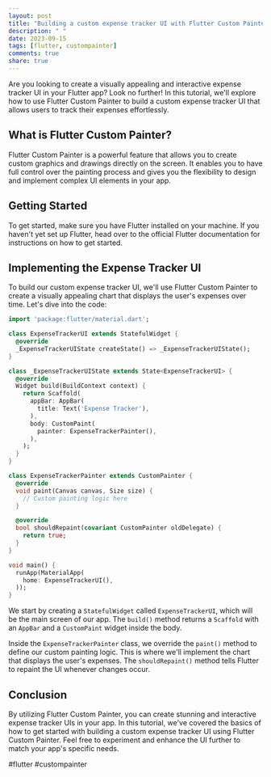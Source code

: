 ```yaml
---
layout: post
title: "Building a custom expense tracker UI with Flutter Custom Painter"
description: " "
date: 2023-09-15
tags: [flutter, custompainter]
comments: true
share: true
---
```


Are you looking to create a visually appealing and interactive expense tracker UI in your Flutter app? Look no further! In this tutorial, we'll explore how to use Flutter Custom Painter to build a custom expense tracker UI that allows users to track their expenses effortlessly.

## What is Flutter Custom Painter?

Flutter Custom Painter is a powerful feature that allows you to create custom graphics and drawings directly on the screen. It enables you to have full control over the painting process and gives you the flexibility to design and implement complex UI elements in your app.

## Getting Started

To get started, make sure you have Flutter installed on your machine. If you haven't yet set up Flutter, head over to the official Flutter documentation for instructions on how to get started.

## Implementing the Expense Tracker UI

To build our custom expense tracker UI, we'll use Flutter Custom Painter to create a visually appealing chart that displays the user's expenses over time. Let's dive into the code:

```dart
import 'package:flutter/material.dart';

class ExpenseTrackerUI extends StatefulWidget {
  @override
  _ExpenseTrackerUIState createState() => _ExpenseTrackerUIState();
}

class _ExpenseTrackerUIState extends State<ExpenseTrackerUI> {
  @override
  Widget build(BuildContext context) {
    return Scaffold(
      appBar: AppBar(
        title: Text('Expense Tracker'),
      ),
      body: CustomPaint(
        painter: ExpenseTrackerPainter(),
      ),
    );
  }
}

class ExpenseTrackerPainter extends CustomPainter {
  @override
  void paint(Canvas canvas, Size size) {
    // Custom painting logic here
  }

  @override
  bool shouldRepaint(covariant CustomPainter oldDelegate) {
    return true;
  }
}

void main() {
  runApp(MaterialApp(
    home: ExpenseTrackerUI(),
  ));
}
```

We start by creating a `StatefulWidget` called `ExpenseTrackerUI`, which will be the main screen of our app. The `build()` method returns a `Scaffold` with an `AppBar` and a `CustomPaint` widget inside the body.

Inside the `ExpenseTrackerPainter` class, we override the `paint()` method to define our custom painting logic. This is where we'll implement the chart that displays the user's expenses. The `shouldRepaint()` method tells Flutter to repaint the UI whenever changes occur.

## Conclusion

By utilizing Flutter Custom Painter, you can create stunning and interactive expense tracker UIs in your app. In this tutorial, we've covered the basics of how to get started with building a custom expense tracker UI using Flutter Custom Painter. Feel free to experiment and enhance the UI further to match your app's specific needs.

#flutter #custompainter
